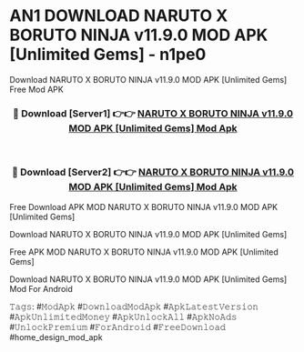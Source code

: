 # AN1 DOWNLOAD NARUTO X BORUTO NINJA v11.9.0 MOD APK [Unlimited Gems] - n1pe0
Download NARUTO X BORUTO NINJA v11.9.0 MOD APK [Unlimited Gems] Free Mod APK

<div align="center">
<h3>🔴 Download [Server1] 👉👉 <a href="https://apk-comot.site?title=NARUTO_X_BORUTO_NINJA_v11.9.0_MOD_APK_[Unlimited_Gems]">NARUTO X BORUTO NINJA v11.9.0 MOD APK [Unlimited Gems] Mod Apk</a></h3><br>

<h3>🔴 Download [Server2] 👉👉 <a href="https://apk-comot.site?title=NARUTO_X_BORUTO_NINJA_v11.9.0_MOD_APK_[Unlimited_Gems]">NARUTO X BORUTO NINJA v11.9.0 MOD APK [Unlimited Gems] Mod Apk</a></h3>
</div>


Free Download APK MOD NARUTO X BORUTO NINJA v11.9.0 MOD APK [Unlimited Gems]

Download NARUTO X BORUTO NINJA v11.9.0 MOD APK [Unlimited Gems] 

Free APK MOD NARUTO X BORUTO NINJA v11.9.0 MOD APK [Unlimited Gems] 

Download NARUTO X BORUTO NINJA v11.9.0 MOD APK [Unlimited Gems] Mod For Android

𝚃𝚊𝚐𝚜: #𝙼𝚘𝚍𝙰𝚙𝚔 #𝙳𝚘𝚠𝚗𝚕𝚘𝚊𝚍𝙼𝚘𝚍𝙰𝚙𝚔 #𝙰𝚙𝚔𝙻𝚊𝚝𝚎𝚜𝚝𝚅𝚎𝚛𝚜𝚒𝚘𝚗 #𝙰𝚙𝚔𝚄𝚗𝚕𝚒𝚖𝚒𝚝𝚎𝚍𝙼𝚘𝚗𝚎𝚢 #𝙰𝚙𝚔𝚄𝚗𝚕𝚘𝚌𝚔𝙰𝚕𝚕 #𝙰𝚙𝚔𝙽𝚘𝙰𝚍𝚜 #𝚄𝚗𝚕𝚘𝚌𝚔𝙿𝚛𝚎𝚖𝚒𝚞𝚖 #𝙵𝚘𝚛𝙰𝚗𝚍𝚛𝚘𝚒𝚍 #𝙵𝚛𝚎𝚎𝙳𝚘𝚠𝚗𝚕𝚘𝚊𝚍 #home_design_mod_apk